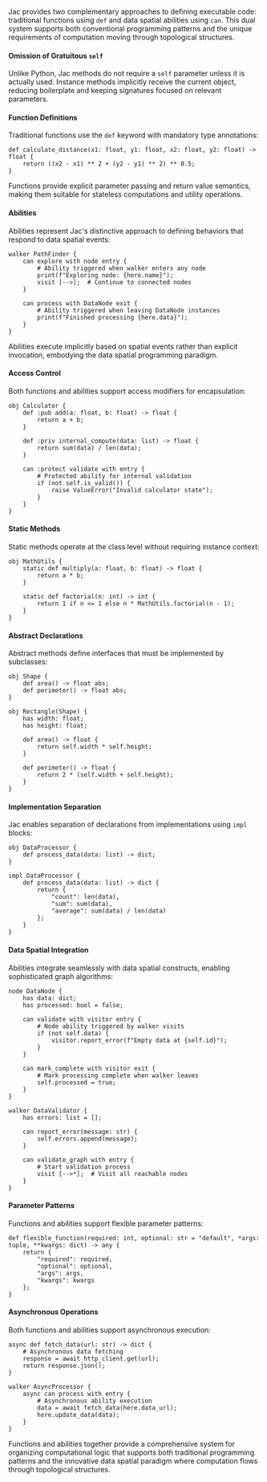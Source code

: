 Jac provides two complementary approaches to defining executable code: traditional functions using `def` and data spatial abilities using `can`. This dual system supports both conventional programming patterns and the unique requirements of computation moving through topological structures.

#### Omission of Gratuitous `self`

Unlike Python, Jac methods do not require a `self` parameter unless it is
actually used.  Instance methods implicitly receive the current object, reducing
boilerplate and keeping signatures focused on relevant parameters.

#### Function Definitions

Traditional functions use the `def` keyword with mandatory type annotations:

```jac
def calculate_distance(x1: float, y1: float, x2: float, y2: float) -> float {
    return ((x2 - x1) ** 2 + (y2 - y1) ** 2) ** 0.5;
}
```

Functions provide explicit parameter passing and return value semantics, making them suitable for stateless computations and utility operations.

#### Abilities

Abilities represent Jac's distinctive approach to defining behaviors that respond to data spatial events:

```jac
walker PathFinder {
    can explore with node entry {
        # Ability triggered when walker enters any node
        print(f"Exploring node: {here.name}");
        visit [-->];  # Continue to connected nodes
    }
    
    can process with DataNode exit {
        # Ability triggered when leaving DataNode instances
        print(f"Finished processing {here.data}");
    }
}
```

Abilities execute implicitly based on spatial events rather than explicit invocation, embodying the data spatial programming paradigm.

#### Access Control

Both functions and abilities support access modifiers for encapsulation:

```jac
obj Calculator {
    def :pub add(a: float, b: float) -> float {
        return a + b;
    }
    
    def :priv internal_compute(data: list) -> float {
        return sum(data) / len(data);
    }
    
    can :protect validate with entry {
        # Protected ability for internal validation
        if (not self.is_valid()) {
            raise ValueError("Invalid calculator state");
        }
    }
}
```

#### Static Methods

Static methods operate at the class level without requiring instance context:

```jac
obj MathUtils {
    static def multiply(a: float, b: float) -> float {
        return a * b;
    }
    
    static def factorial(n: int) -> int {
        return 1 if n <= 1 else n * MathUtils.factorial(n - 1);
    }
}
```

#### Abstract Declarations

Abstract methods define interfaces that must be implemented by subclasses:

```jac
obj Shape {
    def area() -> float abs;
    def perimeter() -> float abs;
}

obj Rectangle(Shape) {
    has width: float;
    has height: float;
    
    def area() -> float {
        return self.width * self.height;
    }
    
    def perimeter() -> float {
        return 2 * (self.width + self.height);
    }
}
```

#### Implementation Separation

Jac enables separation of declarations from implementations using `impl` blocks:

```jac
obj DataProcessor {
    def process_data(data: list) -> dict;
}

impl DataProcessor {
    def process_data(data: list) -> dict {
        return {
            "count": len(data),
            "sum": sum(data),
            "average": sum(data) / len(data)
        };
    }
}
```

#### Data Spatial Integration

Abilities integrate seamlessly with data spatial constructs, enabling sophisticated graph algorithms:

```jac
node DataNode {
    has data: dict;
    has processed: bool = false;
    
    can validate with visitor entry {
        # Node ability triggered by walker visits
        if (not self.data) {
            visitor.report_error(f"Empty data at {self.id}");
        }
    }
    
    can mark_complete with visitor exit {
        # Mark processing complete when walker leaves
        self.processed = true;
    }
}

walker DataValidator {
    has errors: list = [];
    
    can report_error(message: str) {
        self.errors.append(message);
    }
    
    can validate_graph with entry {
        # Start validation process
        visit [-->*];  # Visit all reachable nodes
    }
}
```

#### Parameter Patterns

Functions and abilities support flexible parameter patterns:

```jac
def flexible_function(required: int, optional: str = "default", *args: tuple, **kwargs: dict) -> any {
    return {
        "required": required,
        "optional": optional,
        "args": args,
        "kwargs": kwargs
    };
}
```

#### Asynchronous Operations

Both functions and abilities support asynchronous execution:

```jac
async def fetch_data(url: str) -> dict {
    # Asynchronous data fetching
    response = await http_client.get(url);
    return response.json();
}

walker AsyncProcessor {
    async can process with entry {
        # Asynchronous ability execution
        data = await fetch_data(here.data_url);
        here.update_data(data);
    }
}
```

Functions and abilities together provide a comprehensive system for organizing computational logic that supports both traditional programming patterns and the innovative data spatial paradigm where computation flows through topological structures.
